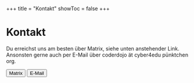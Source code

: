 +++
title = "Kontakt"
showToc = false
+++

<script lang="ts">
  import Button from '$lib/components/Button.svelte';
  import Envelope from 'phosphor-svelte/lib/Envelope';
  import Chat from 'phosphor-svelte/lib/Chat';
</script>

# Kontakt

Du erreichst uns am besten über Matrix, siehe unten anstehender Link. Ansonsten gerne auch per E-Mail über coderdojo ät cyber4edu pünktchen org.


<div class="flex flex-col justify-center md:flex-row gap-3">
  <Button href="https://matrix.to/#/#coderdojo:matrix.cyber4edu.org"><Chat size={24} /> Matrix</Button>
  <Button href="/imprint/"><Envelope size={24} /> E-Mail</Button>
</div>
